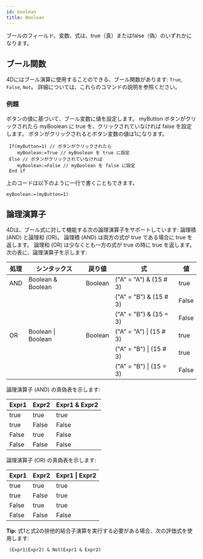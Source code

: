 ```yaml
---
id: boolean
title: Boolean
---
```


ブールのフィールド、変数、式は、true（真）またはfalse（偽）のいずれかになります。

## ブール関数

4Dにはブール演算に使用することのできる、ブール関数があります: `True`, `False`, `Not`。 詳細については、これらのコマンドの説明を参照ください。

### 例題

ボタンの値に基づいて、ブール変数に値を設定します。 myButton ボタンがクリックされたら myBoolean に true を、クリックされていなければ false を設定します。 ボタンがクリックされるとボタン変数の値は1になります。

```4d
 If(myButton=1) // ボタンがクリックされたら
    myBoolean:=True // myBoolean を true に設定
 Else // ボタンがクリックされていなければ
    myBoolean:=False // myBoolean を false に設定
 End if
```

上のコードは以下のように一行で書くこともできます。

```4d
myBoolean:=(myButton=1)
```

## 論理演算子

4Dは、ブール式に対して機能する次の論理演算子をサポートしています: 論理積 (AND) と論理和 (OR)。 論理積 (AND) は両方の式が true である場合に true を返します。 論理和 (OR) は少なくとも一方の式が true の時に true を返します。 次の表に、論理演算子を示します:

| 処理  | シンタックス                  | 戻り値     | 式                            | 値     |
| --- | ----------------------- | ------- | ---------------------------- | ----- |
| AND | Boolean & Boolean       | Boolean | ("A" = "A") & (15 # 3)       | true  |
|     |                         |         | ("A" = "B") & (15 # 3)       | False |
|     |                         |         | ("A" = "B") & (15 = 3)       | False |
| OR  | Boolean  &#124; Boolean | Boolean | ("A" = "A") &#124; (15 # 3)  | true  |
|     |                         |         | ("A" = "B") &#124;  (15 # 3) | true  |
|     |                         |         | ("A" = "B") &#124;  (15 = 3) | False |

論理演算子 (AND) の真偽表を示します:

| Expr1 | Expr2 | Expr1 & Expr2 |
| ----- | ----- | ------------- |
| true  | true  | true          |
| true  | False | False         |
| False | true  | False         |
| False | False | False         |

論理演算子 (OR) の真偽表を示します:

| Expr1 | Expr2 | Expr1 &#124; Expr2 |
| ----- | ----- | ------------------ |
| true  | true  | true               |
| true  | False | true               |
| False | true  | true               |
| False | False | False              |

**Tip:** 式1と式2の排他的結合子演算を実行する必要がある場合、次の評価式を使用します:

```4d
 (Expr1|Expr2) & Not(Expr1 & Expr2)  
```
